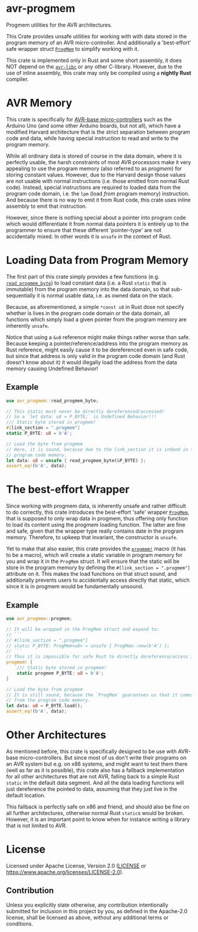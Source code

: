# avr-progmem

<!-- cargo-sync-readme start -->


Progmem utilities for the AVR architectures.

This Crate provides unsafe utilities for working with with data stored in
the program memory of an AVR micro-controller. And additionally a
'best-effort' safe wrapper struct [`ProgMem`] to simplify working with it.

This crate is implemented only in Rust and some short assembly, it does NOT
depend on the [`avr-libc`] or any other C-library. However, due to the use
of inline assembly, this crate may only be compiled using a **nightly Rust**
compiler.


# AVR Memory

This crate is specifically for [AVR-base micro-controllers][avr] such as
the Arduino Uno (and some other Arduino boards, but not all), which have a
modified Harvard architecture that is the strict separation between program
code and data, while having special instruction to read and write to the
program memory.

While all ordinary data is stored of course in the data domain, where it is
perfectly usable, the harsh constraints of most AVR processors make it very
appealing to use the program memory (also referred to as _progmem_) for
storing constant values. However, due to the Harvard design those values
are not usable with normal instructions (i.e. those emitted from normal
Rust code). Instead, special instructions are required to loaded data from
the program code domain, i.e. the `lpm` (load _from_ program memory)
instruction. And because there is no way to emit it from Rust code, this
crate uses inline assembly to emit that instruction.

However, since there is nothing special about a pointer into program code
which would differentiate it from normal data pointers it is entirely up to
the programmer to ensure that these different 'pointer-type' are not
accidentally mixed. In other words it is `unsafe` in the context of Rust.


# Loading Data from Program Memory

The first part of this crate simply provides a few functions (e.g.
[`read_progmem_byte`]) to load constant data (i.e. a Rust `static` that is
immutable) from the program memory into the data domain, so that
sub-sequentially it is normal usable data, i.e. as owned data on the stack.

Because, as aforementioned, a simple `*const u8` in Rust dose not specify
whether is lives in the program code domain or the data domain, all
functions which simply load a given pointer from the program memory are
inherently `unsafe`.

Notice that using a `&u8` reference might make things rather worse than
safe. Because keeping a pointer/reference/address into the program memory
as Rust reference, might easily cause it to be dereferenced even in safe
code, but since that address is only valid in the program code domain (and
Rust doesn't know about it) it would illegally load the address from the
data memory causing Undefined Behavior!

## Example

```rust
use avr_progmem::read_progmem_byte;

// This static must never be directly dereferenced/accessed!
// So a `let data: u8 = P_BYTE;` is Undefined Behavior!!!
/// Static byte stored in progmem!
#[link_section = ".progmem"]
static P_BYTE: u8 = b'A';

// Load the byte from progmem
// Here, it is sound, because due to the link_section it is indeed in the
// program code memory.
let data: u8 = unsafe { read_progmem_byte(&P_BYTE) };
assert_eq!(b'A', data);
```


# The best-effort Wrapper

Since working with progmem data, is inherently unsafe and rather
difficult to do correctly, this crate introduces the best-effort 'safe'
wrapper [`ProgMem`], that is supposed to only wrap data in progmem, thus
offering only function to load its content using the progmem loading
function.
The latter are fine and safe, given that the wrapper type really contains
date in the program memory. Therefore, to upkeep that invariant, the
constructor is `unsafe`.

Yet to make that also easier, this crate provides the [`progmem!`] macro
(it has to be a macro), which will create a static variable in program
memory for you and wrap it in the `ProgMem` struct. It will ensure that the
static will be store in the program memory by defining the
`#[link_section = ".progmem"]` attribute on it. This makes the load
functions on that struct sound, and additionally prevents users to
accidentally access directly that static, which since it is in progmem
would be fundamentally unsound.

## Example

```rust
use avr_progmem::progmem;

// It will be wrapped in the ProgMem struct and expand to:
// ```
// #[link_section = ".progmem"]
// static P_BYTE: ProgMem<u8> = unsafe { ProgMem::new(b'A') };
// ```
// Thus it is impossible for safe Rust to directly dereference/access it!
progmem! {
    /// Static byte stored in progmem!
    static progmem P_BYTE: u8 = b'A';
}

// Load the byte from progmem
// It is still sound, because the `ProgMem` guarantees us that it comes
// from the program code memory.
let data: u8 = P_BYTE.load();
assert_eq!(b'A', data);
```


# Other Architectures

As mentioned before, this crate is specifically designed to be use with
AVR-base micro-controllers. But since most of us don't write their programs
on an AVR system but e.g. on x86 systems, and might want to test them
there (well as far as it is possible), this crate also has a fallback
implementation for all other architectures that are not AVR, falling back
to a simple Rust `static` in the default data segment. And all the data
loading functions will just dereference the pointed to data, assuming that
they just live in the default location.

This fallback is perfectly safe on x86 and friend, and should also be fine
on all further architectures, otherwise normal Rust `static`s would be
broken. However, it is an important point to know when for instance writing
a library that is not limited to AVR.


[`ProgMem`]: struct.ProgMem.html
[`read_progmem_byte`]: fn.read_progmem_byte.html
[`progmem!`]: macro.progmem.html
[`avr-libc`]: https://crates.io/crates/avr-libc
[avr]: https://en.wikipedia.org/wiki/AVR_microcontrollers


<!-- cargo-sync-readme end -->

# License

Licensed under Apache License, Version 2.0 ([LICENSE](LICENSE) or https://www.apache.org/licenses/LICENSE-2.0).

## Contribution

Unless you explicitly state otherwise, any contribution intentionally submitted for inclusion in this project by you, as defined in the Apache-2.0 license, shall be licensed as above, without any additional terms or conditions.


